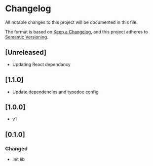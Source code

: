 # Changelog

All notable changes to this project will be documented in this file.

The format is based on [Keep a Changelog](https://keepachangelog.com/en/1.0.0/),
and this project adheres to [Semantic Versioning](https://semver.org/spec/v2.0.0.html).

## [Unreleased]

-   Updating React dependancy

## [1.1.0]

-   Update dependencies and typedoc config

## [1.0.0]

-   v1

## [0.1.0]

### Changed

-   Init lib
